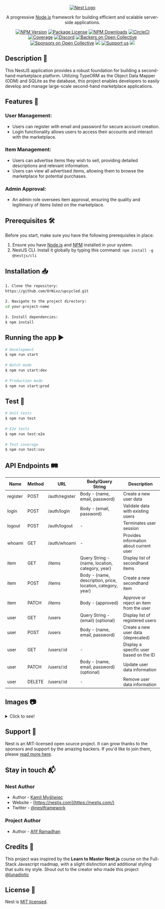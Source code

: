 <p align="center">
  <a href="http://nestjs.com/" target="blank"><img src="https://nestjs.com/img/logo-small.svg" width="200" alt="Nest Logo" /></a>
</p>

[circleci-image]: https://img.shields.io/circleci/build/github/nestjs/nest/master?token=abc123def456
[circleci-url]: https://circleci.com/gh/nestjs/nest

  <p align="center">A progressive <a href="http://nodejs.org" target="_blank">Node.js</a> framework for building efficient and scalable server-side applications. </p>
    <p align="center">
<a href="https://www.npmjs.com/~nestjscore" target="_blank"><img src="https://img.shields.io/npm/v/@nestjs/core.svg" alt="NPM Version" /></a>
<a href="https://www.npmjs.com/~nestjscore" target="_blank"><img src="https://img.shields.io/npm/l/@nestjs/core.svg" alt="Package License" /></a>
<a href="https://www.npmjs.com/~nestjscore" target="_blank"><img src="https://img.shields.io/npm/dm/@nestjs/common.svg" alt="NPM Downloads" /></a>
<a href="https://circleci.com/gh/nestjs/nest" target="_blank"><img src="https://img.shields.io/circleci/build/github/nestjs/nest/master" alt="CircleCI" /></a>
<a href="https://coveralls.io/github/nestjs/nest?branch=master" target="_blank"><img src="https://coveralls.io/repos/github/nestjs/nest/badge.svg?branch=master#9" alt="Coverage" /></a>
<a href="https://discord.gg/G7Qnnhy" target="_blank"><img src="https://img.shields.io/badge/discord-online-brightgreen.svg" alt="Discord"/></a>
<a href="https://opencollective.com/nest#backer" target="_blank"><img src="https://opencollective.com/nest/backers/badge.svg" alt="Backers on Open Collective" /></a>
<a href="https://opencollective.com/nest#sponsor" target="_blank"><img src="https://opencollective.com/nest/sponsors/badge.svg" alt="Sponsors on Open Collective" /></a>
  <a href="https://paypal.me/kamilmysliwiec" target="_blank"><img src="https://img.shields.io/badge/Donate-PayPal-ff3f59.svg"/></a>
    <a href="https://opencollective.com/nest#sponsor"  target="_blank"><img src="https://img.shields.io/badge/Support%20us-Open%20Collective-41B883.svg" alt="Support us"></a>
  <a href="https://twitter.com/nestframework" target="_blank"><img src="https://img.shields.io/twitter/follow/nestframework.svg?style=social&label=Follow"></a>
</p>
  <!--[![Backers on Open Collective](https://opencollective.com/nest/backers/badge.svg)](https://opencollective.com/nest#backer)
  [![Sponsors on Open Collective](https://opencollective.com/nest/sponsors/badge.svg)](https://opencollective.com/nest#sponsor)-->

## Description 📖

This NestJS application provides a robust foundation for building a second-hand marketplace platform. Utilizing TypeORM as the Object Data Mapper (ODM) and SQLite as the database, this project enables developers to easily develop and manage large-scale second-hand marketplace applications.

## Features 🚀

### User Management:
- Users can register with email and password for secure account creation.
- Login functionality allows users to access their accounts and interact with the marketplace.

### Item Management:
- Users can advertise items they wish to sell, providing detailed descriptions and relevant information.
- Users can view all advertised items, allowing them to browse the marketplace for potential purchases.
  
### Admin Approval:
- An admin role oversees item approval, ensuring the quality and legitimacy of items listed on the marketplace.

## Prerequisites 🛠️
Before you start, make sure you have the following prerequisites in place:
1. Ensure you have [Node.js](https://nodejs.org/) and [NPM](https://www.npmjs.com/) installed in your system.
2. NestJS CLI. Install it globally by typing this command: `npm install -g @nestjs/cli`

## Installation 📥

```bash
1. Clone the repository: 
https://github.com/OrNixz/upcycled.git

2. Navigate to the project directory: 
cd your-project-name

3. Install dependencies: 
$ npm install
```

## Running the app ▶️

```bash
# Development
$ npm run start

# Watch mode
$ npm run start:dev

# Production mode
$ npm run start:prod
```

## Test 🧪

```bash
# Unit tests
$ npm run test

# E2e tests
$ npm run test:e2e

# Test coverage
$ npm run test:cov
```

## API Endpoints 🛤️

| Name     | Method | URL            | Body/Query String                                           | Description                             |
|----------|--------|----------------|-------------------------------------------------------------|-----------------------------------------|
| register | POST   | /auth/register | Body - {name, email, password}                              | Create a new user data                  |
| login    | POST   | /auth/login    | Body - {email, password}                                    | Validate data with existing users       |
| logout   | POST   | /auth/logout   | -                                                           | Terminates user session                 |
| whoami   | GET    | /auth/whoami   | -                                                           | Provides information about current user |
| item     | GET    | /items         | Query String - {name, location, category, year}             | Display list of secondhand items        |
| item     | POST   | /items         | Body - {name, description, price, location, category, year} | Create a new secondhand item            |
| item     | PATCH  | /items         | Body - {approved}                                           | Approve or reject an item from the user |
| user     | GET    | /users         | Query String - {email} (optional)                           | Display list of registered users        |
| user     | POST   | /users         | Body - {name, email, password}                              | Create a new user data (deprecated)     |
| user     | GET    | /users/:id     | -                                                           | Display a specific user based on the ID |
| user     | PATCH  | /users/:id     | Body - {name, email, password} (optional)                   | Update user data information            |
| user     | DELETE | /users/:id     | -                                                           | Remove user data information            |

## Images 📷
<details>
    <summary>Click to see!</summary>

  ### 1. Modules
    
  - Overview

  ![](https://github.com/OrNixz/upcycled/blob/main/images/overview.png)

  - App module

  ![](https://github.com/OrNixz/upcycled/blob/main/images/app-module.png)

  - Auth module

  ![](https://github.com/OrNixz/upcycled/blob/main/images/auth-module.png)

  - Users module

  ![](https://github.com/OrNixz/upcycled/blob/main/images/users-module.png)

  ### 2. Register

  ![](https://github.com/OrNixz/upcycled/blob/main/images/register.png)

  ### 3. Login

  ![](https://github.com/OrNixz/upcycled/blob/main/images/login.png)

  ### 4. Logout

  ![](https://github.com/OrNixz/upcycled/blob/main/images/logout.png)

  ### 5. Whoami

  ![](https://github.com/OrNixz/upcycled/blob/main/images/whoami.png)

  ### 6. Get users

  ![](https://github.com/OrNixz/upcycled/blob/main/images/get-users.png)

  ### 7. Get user (With query params)

  ![](https://github.com/OrNixz/upcycled/blob/main/images/get-user-with-query-params.png)

  ### 8. Get user (Based on user ID)

  ![](https://github.com/OrNixz/upcycled/blob/main/images/get-user-based-on-id.png)

  ### 9. Add user

  ![](https://github.com/OrNixz/upcycled/blob/main/images/post-user.png)

  ### 10. Update user

  ![](https://github.com/OrNixz/upcycled/blob/main/images/update-user.png)

  ### 11. Delete user

  ![](https://github.com/OrNixz/upcycled/blob/main/images/delete-user.png)

  ### 12. Add item

  ![](https://github.com/OrNixz/upcycled/blob/main/images/post-item.png)

  ### 13. Approve item by admin

  ![](https://github.com/OrNixz/upcycled/blob/main/images/item-approved.png)

  ### 14. Get items

  ![](https://github.com/OrNixz/upcycled/blob/main/images/get-items.png)

  ### 15. Get item (With query params)

  ![](https://github.com/OrNixz/upcycled/blob/main/images/get-item-with-query-params.png)

</details>

## Support 🤝

Nest is an MIT-licensed open source project. It can grow thanks to the sponsors and support by the amazing backers. If you'd like to join them, please [read more here](https://docs.nestjs.com/support).

## Stay in touch 📬

### Nest Author
- Author - [Kamil Myśliwiec](https://kamilmysliwiec.com)
- Website - [https://nestjs.com](https://nestjs.com/)
- Twitter - [@nestframework](https://twitter.com/nestframework)

### Project Author
- Author - [Afif Ramadhan](https://www.linkedin.com/in/afiframadhan27/)

## Credits 🙌
This project was inspired by the **Learn to Master Nest.js** course on the Full-Stack Javascript roadmap, with a slight distinction and additional styling that suits my style. Shout out to the creator who made this project [@lunadiotic](https://github.com/lunadiotic)

## License 📝

Nest is [MIT licensed](LICENSE).



